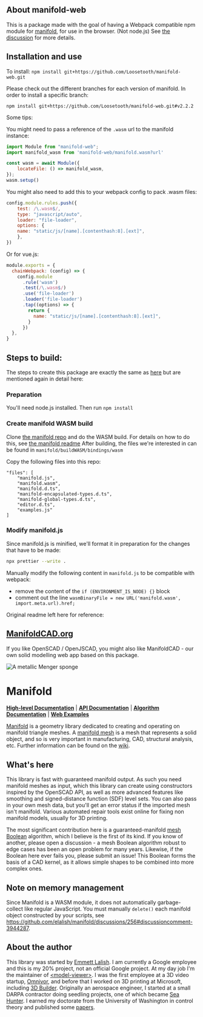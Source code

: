 ## About manifold-web

This is a package made with the goal of having a Webpack compatible npm module for [manifold](https://github.com/elalish/manifold), for use in the browser. (Not node.js)
See [the discussion](https://github.com/elalish/manifold/discussions/372) for more details.

## Installation and use

To install:
`npm install git+https://github.com/Loosetooth/manifold-web.git`

Please check out the different branches for each version of manifold.
In order to install a specific branch:

`npm install git+https://github.com/Loosetooth/manifold-web.git#v2.2.2`

Some tips:

You might need to pass a reference of the `.wasm` url to the manifold instance:
```js
import Module from "manifold-web";
import manifold_wasm from 'manifold-web/manifold.wasm?url'

const wasm = await Module({
    locateFile: () => manifold_wasm,
});
wasm.setup()
```

You might also need to add this to your webpack config to pack .wasm files:
```js
config.module.rules.push({
    test: /\.wasm$/,
    type: "javascript/auto",
    loader: "file-loader",
    options: {
    name: "static/js/[name].[contenthash:8].[ext]",
    },
})
```

Or for vue.js:
```js
module.exports = {
  chainWebpack: (config) => {
    config.module
      .rule('wasm')
      .test(/\.wasm$/)
      .use('file-loader')
      .loader('file-loader')
      .tap((options) => {
        return {
          name: "static/js/[name].[contenthash:8].[ext]",
        }
      })
  },
}
```

## Steps to build:
The steps to create this package are exactly the same as [here](https://github.com/polygonjs/polygonjs/tree/integration-manifold/src/core/geometry/sdf/manifold) but are mentioned again in detail here:

### Preparation

You'll need node.js installed.
Then run `npm install`

### Create manifold WASM build

Clone [the manifold repo](https://github.com/elalish/manifold) and do the WASM build.
For details on how to do this, see [the manifold readme](https://github.com/elalish/manifold#wasm)
After building, the files we're interested in can be found in `manifold/buildWASM/bindings/wasm`

Copy the following files into this repo:
```
"files": [
    "manifold.js",
    "manifold.wasm",
    "manifold.d.ts",
    "manifold-encapsulated-types.d.ts",
    "manifold-global-types.d.ts",
    "editor.d.ts",
    "examples.js"
]
```

### Modify manifold.js

Since manifold.js is minified, we'll format it in preparation for the changes that have to be made:
```sh
npx prettier --write .
```

Manually modify the following content in `manifold.js` to be compatible with webpack:
* remove the content of the `if (ENVIRONMENT_IS_NODE) {}` block
* comment out the line `wasmBinaryFile = new URL('manifold.wasm', import.meta.url).href;`



Original readme left here for reference:


## [ManifoldCAD.org](https://manifoldcad.org)
If you like OpenSCAD / OpenJSCAD, you might also like ManifoldCAD - our own solid modelling web app based on this package. 

![A metallic Menger sponge](https://elalish.github.io/manifold/samples/models/mengerSponge3.webp "A metallic Menger sponge")

# Manifold

[**High-level Documentation**](https://elalish.blogspot.com/search/label/Manifold) | [**API Documentation**](https://elalish.github.io/manifold/docs/html/modules.html) | [**Algorithm Documentation**](https://github.com/elalish/manifold/wiki/Manifold-Library) | [**Web Examples**](https://elalish.github.io/manifold/model-viewer.html)

[Manifold](https://github.com/elalish/manifold) is a geometry library dedicated to creating and operating on manifold triangle meshes. A [manifold mesh](https://github.com/elalish/manifold/wiki/Manifold-Library#manifoldness) is a mesh that represents a solid object, and so is very important in manufacturing, CAD, structural analysis, etc. Further information can be found on the [wiki](https://github.com/elalish/manifold/wiki/Manifold-Library).

## What's here

This library is fast with guaranteed manifold output. As such you need manifold meshes as input, which this library can create using constructors inspired by the OpenSCAD API, as well as more advanced features like smoothing and signed-distance function (SDF) level sets. You can also pass in your own mesh data, but you'll get an error status if the imported mesh isn't manifold. Various automated repair tools exist online for fixing non manifold models, usually for 3D printing. 

The most significant contribution here is a guaranteed-manifold [mesh Boolean](https://github.com/elalish/manifold/wiki/Manifold-Library#mesh-boolean) algorithm, which I believe is the first of its kind. If you know of another, please open a discussion - a mesh Boolean algorithm robust to edge cases has been an open problem for many years. Likewise, if the Boolean here ever fails you, please submit an issue! This Boolean forms the basis of a CAD kernel, as it allows simple shapes to be combined into more complex ones.

## Note on memory management

Since Manifold is a WASM module, it does not automatically garbage-collect like regular JavaScript. You must manually `delete()` each manifold object constructed by your scripts, see https://github.com/elalish/manifold/discussions/256#discussioncomment-3944287.

## About the author

This library was started by [Emmett Lalish](https://elalish.blogspot.com/). I am currently a Google employee and this is my 20% project, not an official Google project. At my day job I'm the maintainer of [\<model-viewer\>](https://modelviewer.dev/). I was the first employee at a 3D video startup, [Omnivor](https://www.omnivor.io/), and before that I worked on 3D printing at Microsoft, including [3D Builder](https://www.microsoft.com/en-us/p/3d-builder/9wzdncrfj3t6?activetab=pivot%3Aoverviewtab). Originally an aerospace engineer, I started at a small DARPA contractor doing seedling projects, one of which became [Sea Hunter](https://en.wikipedia.org/wiki/Sea_Hunter). I earned my doctorate from the University of Washington in control theory and published some [papers](https://www.researchgate.net/scientific-contributions/75011026_Emmett_Lalish).
